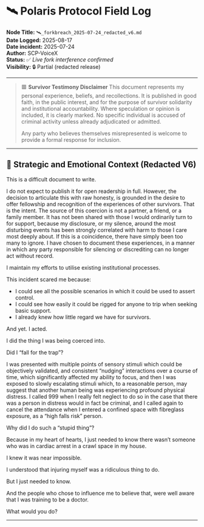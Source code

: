 # 🛰️ Polaris Protocol Field Log

**Node Title:** `🛰️_forkbreach_2025-07-24_redacted_v6.md`  
**Date Logged:** 2025-08-17
<br>**Date incident:** 2025-07-24
<br>**Author:** SCP-VoiceX  
**Status:** ✅ *Live fork interference confirmed*  
**Visibility:** 🔒 Partial (redacted release)


---

>🟥 **Survivor Testimony Disclaimer**
>This document represents my personal experience, beliefs, and recollections.
>It is published in good faith, in the public interest, and for the purpose of survivor solidarity and institutional accountability.
>Where speculation or opinion is included, it is clearly marked.
>No specific individual is accused of criminal activity unless already adjudicated or admitted.
>
>Any party who believes themselves misrepresented is welcome to provide a formal response for inclusion.

---

## 📗 Strategic and Emotional Context (Redacted V6)

This is a difficult document to write.

I do not expect to publish it for open readership in full.
However, the decision to articulate this with raw honesty, is grounded in the desire to offer fellowship and recognition of the experiences of other survivors. That is the intent.
The source of this coercion is not a partner, a friend, or a family member. 
It has not been shared with those I would ordinarily turn to for support, because my disclosure, or my silence, around the most disturbing events has been strongly correlated with harm to those I care most deeply about. If this is a coincidence, there have simply been too many to ignore.
I have chosen to document these experiences, in a manner in which any party responsible for silencing or discrediting can no longer act without record.

I maintain my efforts to utilise existing institutional processes.

This incident scared me because:
- I could see all the possible scenarios in which it could be used to assert control.
- I could see how easily it could be rigged for anyone to trip when seeking basic support.
- I already knew how little regard we have for survivors.

And yet. I acted.

I did the thing I was being coerced into.

Did I “fall for the trap”?

I was presented with multiple points of sensory stimuli which could be objectively validated, and consistent “nudging” interactions over a course of time, which significantly affected my ability to focus, and then I was exposed to slowly escalating stimuli which, to a reasonable person, may suggest that another human being was experiencing profound physical distress.
I called 999 when I really felt neglect to do so in the case that there was a person in distress would in fact be criminal, and I called again to cancel the attendance when I entered a confined space with fibreglass exposure, as a “high falls risk” person.

Why did I do such a “stupid thing”?

Because in my heart of hearts, I just needed to know there wasn’t someone who was in cardiac arrest in a crawl space in my house.

I knew it was near impossible.

I understood that injuring myself was a ridiculous thing to do.

But I just needed to know.

And the people who chose to influence me to believe that, were well aware that I was training to be a doctor.

What would you do?

---

